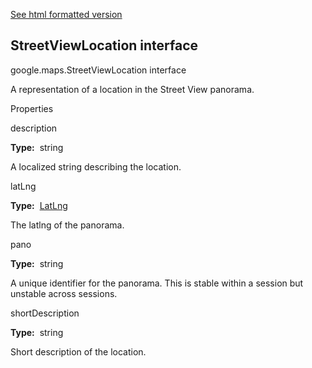 [See html formatted version](https://huasofoundries.github.io/google-maps-documentation/StreetViewLocation.html)


StreetViewLocation interface
----------------------------

google.maps.StreetViewLocation interface

A representation of a location in the Street View panorama.

Properties

description

**Type:**  string

A localized string describing the location.

latLng

**Type:**  [LatLng](https://github.com/amenadiel/google-maps-documentation/blob/master/docs/LatLng.md)

The latlng of the panorama.

pano

**Type:**  string

A unique identifier for the panorama. This is stable within a session but unstable across sessions.

shortDescription

**Type:**  string

Short description of the location.